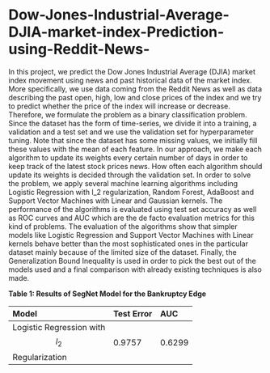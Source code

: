 # Dow-Jones-Industrial-Average-DJIA-market-index-Prediction-using-Reddit-News-

In this project, we predict the Dow Jones Industrial Average (DJIA) market index movement using news and past historical data of the market index. More specifically, we use data coming from the Reddit News as well as data describing the past open, high, low and close prices of the index and we try to predict whether the price of the index will increase or decrease. Therefore, we formulate the problem as a binary classification problem. Since the dataset has the form of time-series, we divide it into a training, a validation and a test set and we use the validation set for hyperparameter tuning. Note that since the dataset has some missing values, we initially fill these values with the mean of each feature. In our approach, we make each algorithm to update its weights every certain number of days in order to keep track of the latest stock prices news. How often each algorithm should update its weights is decided through the validation set. In order to solve the problem, we apply several machine learning algorithms including Logistic Regression with l_2 regularization, Random Forest, AdaBoost and Support Vector Machines with Linear and Gaussian kernels. The performance of the algorithms is evaluated using test set accuracy as well as ROC curves and AUC which are the de facto evaluation metrics for this kind of problems. The evaluation of the algorithms show that simpler models like Logistic Regression and Support Vector Machines with Linear kernels behave better than the most sophisticated ones in the particular dataset mainly because of the limited size of the dataset.  Finally, the Generalization Bound Inequality is used in order to pick the best out of the models used and a final comparison with already existing techniques is also made.


   **Table 1: Results of SegNet Model for the Bankruptcy Edge**



|      Model 			| Test Error  	| AUC     	|  
|:-----------------	|:-----------	|:-----------	|
| Logistic Regression with $$l_2$$ Regularization           	| 0.9757        | 0.6299        | 


